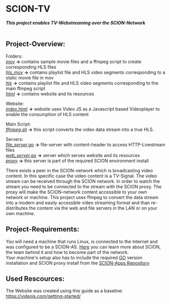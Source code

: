 # SCION-TV</br>
***This project enables TV-Webstreaming over the SCION-Network***</br>
</br>

## Project-Overview:</br>

Folders:</br>
<i>[mov](mov)</i>           <strong>-></strong>  contains sample movie files and a ffmpeg script to create corresponding HLS files</br> 
<i>[hls_mov](hls_mov)</i>   <strong>-></strong>  contains playlist file and HLS video segments corresponding to a static movie file in mov</br>
<i>[hls](hls)</i>           <strong>-></strong>  contains playlist file and HLS video segments corresponding to the main ffmpeg script</br>
<i>[html](html)</i>         <strong>-></strong>  contains website and its resources</br>

Website:</br>
<i>[index.html](html/index.html)</i> <strong>-></strong> website uses Video JS as a Javascript based Videoplayer to enable the consumption of HLS content</br>

Main Script:</br>
<i>[ffmpeg.sh](ffmpeg.sh)</i> <strong>-></strong> this script converts the video data stream into a true HLS.</br>

Servers:</br>
<i>[file_server.go](file_server.go)</i>  <strong>-></strong>  file-server with content-header to access HTTP-Livestream files</br>
<i>[web_server.go](web_server.go)</i>    <strong>-></strong>  server which serves website and its resources</br>
<i>[proxy](https://github.com/netsec-ethz/scion-apps/tree/master/_examples/shttp/proxy)</i>  <strong>-></strong>  this server is part of the required SCION environment install</br>

There exists a peer in the SCION-network which is broadcasting video content. In this specific case the video content is a TV-Signal. The video stream can be received through the SCION network. In order to watch the stream you need to be connected to the stream with the SCION proxy. The proxy will make the SCION-network content accessible to your own network or machine. This project uses ffmpeg to convert the data stream into a modern and easily accessible video streaming format and than re-distributes the content via the web and file servers in the LAN or on your own machine.  

## Project-Requirements:</br>
You will need a machine that runs Linux, is connected to the Internet and was configured to be a SCION-AS. [Here](https://www.scionlab.org/) you can learn more about SCION, the team behind it and how to become part of the network.</br>
Your machine's setup also has to include the required [GO](https://en.wikipedia.org/wiki/Go_(programming_language)) version installation and SCION proxy install from the [SCION-Apps Repository](https://github.com/netsec-ethz/scion-apps)</br>

## Used Rescources:</br>
The Website was created using this guide as a baseline:</br>
https://videojs.com/getting-started/
